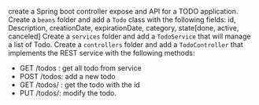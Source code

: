 create a Spring boot controller expose and API for a TODO application.
Create a `beans` folder and add a `Todo` class with the following fields: id, Description, creationDate, expirationDate, category, state[done, active, canceled]
Create a `services` folder and add a `TodoService` that will manage a list of Todo.
Create a `controllers` folder and add a `TodoController` that implements the REST service with the following methods:
- GET /todos : get all todo from service
- POST /todos: add a new todo
- GET /todos/<id> : get the todo with the id
- PUT /todos/<id>: modify the todo.